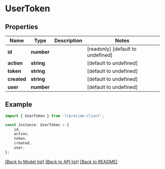 # UserToken


## Properties

Name | Type | Description | Notes
------------ | ------------- | ------------- | -------------
**id** | **number** |  | [readonly] [default to undefined]
**action** | **string** |  | [default to undefined]
**token** | **string** |  | [default to undefined]
**created** | **string** |  | [default to undefined]
**user** | **number** |  | [default to undefined]

## Example

```typescript
import { UserToken } from 'libretime-client';

const instance: UserToken = {
    id,
    action,
    token,
    created,
    user,
};
```

[[Back to Model list]](../README.md#documentation-for-models) [[Back to API list]](../README.md#documentation-for-api-endpoints) [[Back to README]](../README.md)
